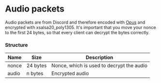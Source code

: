 # Audio packets

Audio packets are from Discord and therefore encoded with [Opus](https://www.opus-codec.org/) and encrypted with
xsalsa20_poly1305. It's important that you move your nonce to the first 24 bytes, so that every client can decrypt the bytes
correctly.

### Structure

| Name  | Size     | Description                               |
|-------|----------|-------------------------------------------|
| nonce | 24 bytes | Nonce, which is used to decrypt the audio |
| audio | n bytes  | Encrypted audio                           |